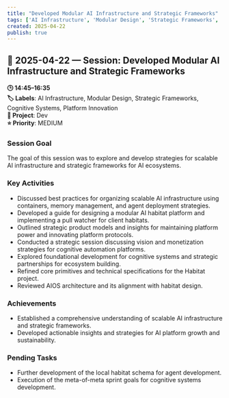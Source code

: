 ```yaml
---
title: "Developed Modular AI Infrastructure and Strategic Frameworks"
tags: ['AI Infrastructure', 'Modular Design', 'Strategic Frameworks', 'Cognitive Systems', 'Platform Innovation']
created: 2025-04-22
publish: true
---
```


## 📅 2025-04-22 — Session: Developed Modular AI Infrastructure and Strategic Frameworks

**🕒 14:45–16:35**  
**🏷️ Labels**: AI Infrastructure, Modular Design, Strategic Frameworks, Cognitive Systems, Platform Innovation  
**📂 Project**: Dev  
**⭐ Priority**: MEDIUM  


### Session Goal
The goal of this session was to explore and develop strategies for scalable AI infrastructure and strategic frameworks for AI ecosystems.

### Key Activities
- Discussed best practices for organizing scalable AI infrastructure using containers, memory management, and agent deployment strategies.
- Developed a guide for designing a modular AI habitat platform and implementing a pull watcher for client habitats.
- Outlined strategic product models and insights for maintaining platform power and innovating platform protocols.
- Conducted a strategic session discussing vision and monetization strategies for cognitive automation platforms.
- Explored foundational development for cognitive systems and strategic partnerships for ecosystem building.
- Refined core primitives and technical specifications for the Habitat project.
- Reviewed AIOS architecture and its alignment with habitat design.

### Achievements
- Established a comprehensive understanding of scalable AI infrastructure and strategic frameworks.
- Developed actionable insights and strategies for AI platform growth and sustainability.

### Pending Tasks
- Further development of the local habitat schema for agent development.
- Execution of the meta-of-meta sprint goals for cognitive systems development.
